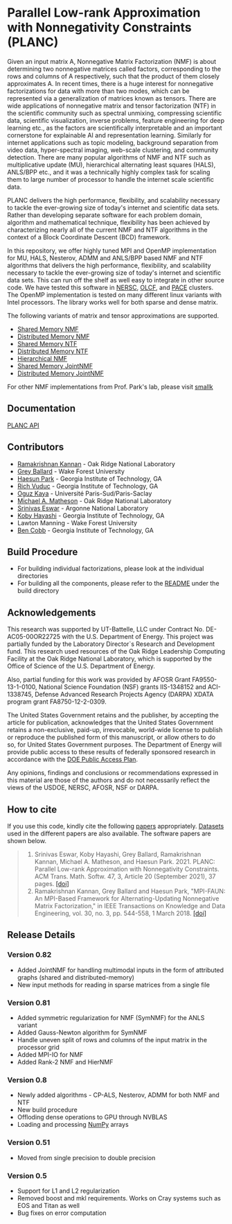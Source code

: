 # Parallel Low-rank Approximation with Nonnegativity Constraints (PLANC)

Given an input matrix A, Nonnegative Matrix Factorization (NMF) is about determining two nonnegative matrices called factors, corresponding to the rows and columns of A respectively,  such that the product of them closely approximates A. In recent times, there is a huge interest for nonnegative factorizations for data with more than two modes, which can be represented via a generalization of matrices known as tensors. There are wide applications of nonnegative matrix and tensor factorization (NTF) in the scientific community such as spectral unmixing, compressing scientific data, scientific visualization, inverse problems, feature engineering for deep learning etc., as the factors are scientifically interpretable and an important cornerstone for explainable AI and representation learning. Similarly for internet applications such as topic modeling, background separation from video data, hyper-spectral imaging, web-scale clustering, and community detection.  There are many popular algorithms of NMF and NTF such as multiplicative update (MU), hierarchical alternating least squares (HALS), ANLS/BPP etc., and it was a technically highly complex task for scaling them to large number of processor to handle the internet scale scientific data.

PLANC delivers the high performance, flexibility, and scalability necessary to tackle the ever-growing size of today's internet and scientific data sets. Rather than developing separate software for each problem domain, algorithm and mathematical technique, flexibility has been achieved by characterizing nearly all of the current NMF and NTF algorithms in the context of a Block Coordinate Descent (BCD) framework.

In this repository, we offer highly tuned MPI and OpenMP implementation for MU, HALS, Nesterov, ADMM and ANLS/BPP based NMF and NTF algorithms that delivers the high performance, flexibility, and scalability necessary to tackle the ever-growing size of today's internet and scientific data sets. This can run off the shelf as well easy to integrate in other source code. We have tested
this software in [NERSC](http://www.nersc.gov/users/computational-systems/edison/), [OLCF](https://www.olcf.ornl.gov/), and [PACE](https://pace.gatech.edu/) clusters. The OpenMP implementation is tested on many different linux variants with Intel processors. The library works well for both sparse and dense matrix. 

The following variants of matrix and tensor approximations are supported.
* [Shared Memory NMF](nmf/README.md) 
* [Distributed Memory NMF](distnmf/README.md)
* [Shared Memory NTF](ntf/README.md)
* [Distributed Memory NTF](distntf/README.md)
* [Hierarchical NMF](hiernmf/README.md)
* [Shared Memory JointNMF](jointnmf/README.md)
* [Distributed Memory JointNMF](distjointnmf/README.md)

For other NMF implementations from Prof. Park's lab, please visit [smallk](https://github.com/smallk/smallk)

## Documentation

[PLANC API](https://ramkikannan.github.io/planc-api/)

## Contributors

* [Ramakrishnan Kannan](https://ramkikannan.github.io) - Oak Ridge National Laboratory
* [Grey Ballard](https://users.wfu.edu/ballard/) - Wake Forest University
* [Haesun Park](https://faculty.cc.gatech.edu/~hpark/) - Georgia Institute of Technology, GA
* [Rich Vuduc](https://vuduc.org/v2/) - Georgia Institute of Technology, GA
* [Oguz Kaya](https://kayaogz.github.io/) - Université Paris-Sud/Paris-Saclay
* [Michael A. Matheson](https://www.ornl.gov/staff-profile/michael-matheson) - Oak Ridge National Laboratory
* [Srinivas Eswar](https://seswar3.gitlab.io) - Argonne National Laboratory
* [Koby Hayashi](https://hayakb95.github.io/) - Georgia Institute of Technology, GA
* Lawton Manning - Wake Forest University
* [Ben Cobb](http://www.ben-cobb.com/) - Georgia Institute of Technology, GA

## Build Procedure

* For building individual factorizations, please look at the individual directories
* For building all the components, please refer to the [README](build/README.md) under the build directory 

## Acknowledgements

This research was supported by UT-Battelle, LLC under Contract No. DE-AC05-00OR22725 with the U.S. Department of Energy. This project was partially funded by the Laboratory Director`s Research and Development fund. This research used resources of the Oak Ridge Leadership Computing Facility at the Oak Ridge National Laboratory, which is supported by the Office of Science of the U.S. Department of Energy.

Also, partial funding for this work was provided by AFOSR Grant FA9550-13-1-0100, National Science Foundation (NSF) grants IIS-1348152 and ACI-1338745, Defense Advanced Research Projects Agency (DARPA) XDATA program grant FA8750-12-2-0309.

The United States Government retains and the publisher, by accepting the article for publication, acknowledges that the United States Government retains a non-exclusive, paid-up, irrevocable, world-wide license to publish or reproduce the published form of this manuscript, or allow others to do so, for United States Government purposes. The Department of Energy will provide public access to these results of federally sponsored research in accordance with the [DOE Public Access Plan](http://energy.gov/downloads/doepublic-access-plan). 

Any opinions, findings and conclusions or recommendations expressed in this material are those of the authors and do not necessarily reflect the views of the USDOE, NERSC, AFOSR, NSF or DARPA.

## How to cite
If you use this code, kindly cite the following [papers](papers.md) appropriately. [Datasets](datasets.md) used in the different papers are also available. The software papers are shown below.

> 1.  Srinivas Eswar, Koby Hayashi, Grey Ballard, Ramakrishnan Kannan, Michael A. Matheson, and Haesun Park. 2021. PLANC: Parallel Low-rank Approximation with Nonnegativity Constraints. ACM Trans. Math. Softw. 47, 3, Article 20 (September 2021), 37 pages. [[doi]](https://doi.org/10.1145/3432185)
> 2. Ramakrishnan Kannan, Grey Ballard and Haesun Park, "MPI-FAUN: An MPI-Based Framework for Alternating-Updating Nonnegative Matrix Factorization," in IEEE Transactions on Knowledge and Data Engineering, vol. 30, no. 3, pp. 544-558, 1 March 2018. [[doi]](https://doi.org/10.1109/TKDE.2017.2767592)

## Release Details
### Version 0.82
* Added JointNMF for handling multimodal inputs in the form of attributed graphs (shared and distributed-memory)
* New input methods for reading in sparse matrices from a single file

### Version 0.81

* Added symmetric regularization for NMF (SymNMF) for the ANLS variant
* Added Gauss-Newton algorithm for SymNMF
* Handle uneven split of rows and columns of the input matrix in the processor grid
* Added MPI-IO for NMF
* Added Rank-2 NMF and HierNMF

### Version 0.8

* Newly added algorithms - CP-ALS, Nesterov, ADMM for both NMF and NTF
* New build procedure
* Offloding dense operations to GPU through NVBLAS
* Loading and processing [NumPy](https://numpy.org/) arrays

### Version 0.51

* Moved from single precision to double precision

### Version 0.5

* Support for L1 and L2 regularization
* Removed boost and mkl requirements. Works on Cray systems such as EOS and Titan as well
* Bug fixes on error computation
